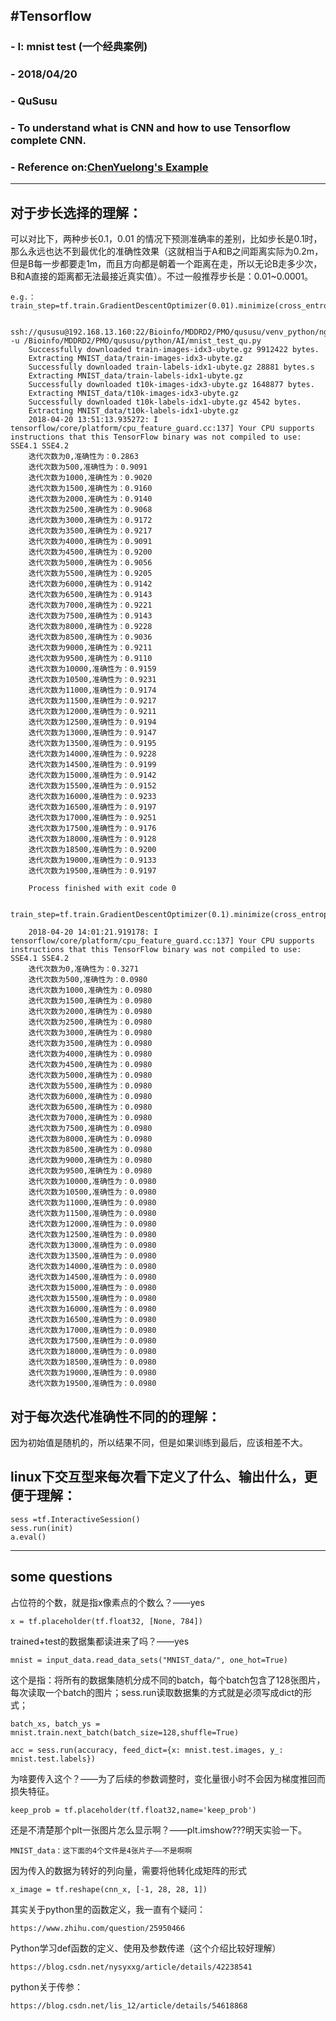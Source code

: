 #Tensorflow
---
### - I: mnist test (一个经典案例)
### - 2018/04/20
### - QuSusu
### - To understand what is CNN and how to use Tensorflow complete CNN. 
### - Reference on:[ChenYuelong's Example](ChenYuelong "https://chenyuelong.github.io/tensorflow_learn/mnist_test.html")
---


## 对于步长选择的理解：
可以对比下，两种步长0.1，0.01 的情况下预测准确率的差别，比如步长是0.1时，那么永远也达不到最优化的准确性效果（这就相当于A和B之间距离实际为0.2m，但是B每一步都要走1m，而且方向都是朝着一个距离在走，所以无论B走多少次，B和A直接的距离都无法最接近真实值）。不过一般推荐步长是：0.01~0.0001。

	e.g.：
	train_step=tf.train.GradientDescentOptimizer(0.01).minimize(cross_entropy)

		ssh://qususu@192.168.13.160:22/Bioinfo/MDDRD2/PMO/qususu/venv_python/ngs/bin/python3 -u /Bioinfo/MDDRD2/PMO/qususu/python/AI/mnist_test_qu.py
		Successfully downloaded train-images-idx3-ubyte.gz 9912422 bytes.
		Extracting MNIST_data/train-images-idx3-ubyte.gz
		Successfully downloaded train-labels-idx1-ubyte.gz 28881 bytes.s
		Extracting MNIST_data/train-labels-idx1-ubyte.gz
		Successfully downloaded t10k-images-idx3-ubyte.gz 1648877 bytes.
		Extracting MNIST_data/t10k-images-idx3-ubyte.gz
		Successfully downloaded t10k-labels-idx1-ubyte.gz 4542 bytes.
		Extracting MNIST_data/t10k-labels-idx1-ubyte.gz
		2018-04-20 13:51:13.935272: I tensorflow/core/platform/cpu_feature_guard.cc:137] Your CPU supports instructions that this TensorFlow binary was not compiled to use: SSE4.1 SSE4.2
		迭代次数为0,准确性为：0.2863
		迭代次数为500,准确性为：0.9091
		迭代次数为1000,准确性为：0.9020
		迭代次数为1500,准确性为：0.9160
		迭代次数为2000,准确性为：0.9140
		迭代次数为2500,准确性为：0.9068
		迭代次数为3000,准确性为：0.9172
		迭代次数为3500,准确性为：0.9217
		迭代次数为4000,准确性为：0.9091
		迭代次数为4500,准确性为：0.9200
		迭代次数为5000,准确性为：0.9056
		迭代次数为5500,准确性为：0.9205
		迭代次数为6000,准确性为：0.9142
		迭代次数为6500,准确性为：0.9143
		迭代次数为7000,准确性为：0.9221
		迭代次数为7500,准确性为：0.9143
		迭代次数为8000,准确性为：0.9228
		迭代次数为8500,准确性为：0.9036
		迭代次数为9000,准确性为：0.9211
		迭代次数为9500,准确性为：0.9110
		迭代次数为10000,准确性为：0.9159
		迭代次数为10500,准确性为：0.9231
		迭代次数为11000,准确性为：0.9174
		迭代次数为11500,准确性为：0.9217
		迭代次数为12000,准确性为：0.9211
		迭代次数为12500,准确性为：0.9194
		迭代次数为13000,准确性为：0.9147
		迭代次数为13500,准确性为：0.9195
		迭代次数为14000,准确性为：0.9228
		迭代次数为14500,准确性为：0.9199
		迭代次数为15000,准确性为：0.9142
		迭代次数为15500,准确性为：0.9152
		迭代次数为16000,准确性为：0.9233
		迭代次数为16500,准确性为：0.9197
		迭代次数为17000,准确性为：0.9251
		迭代次数为17500,准确性为：0.9176
		迭代次数为18000,准确性为：0.9128
		迭代次数为18500,准确性为：0.9200
		迭代次数为19000,准确性为：0.9133
		迭代次数为19500,准确性为：0.9197
		
		Process finished with exit code 0


	train_step=tf.train.GradientDescentOptimizer(0.1).minimize(cross_entropy)

		2018-04-20 14:01:21.919178: I tensorflow/core/platform/cpu_feature_guard.cc:137] Your CPU supports instructions that this TensorFlow binary was not compiled to use: SSE4.1 SSE4.2
		迭代次数为0,准确性为：0.3271
		迭代次数为500,准确性为：0.0980
		迭代次数为1000,准确性为：0.0980
		迭代次数为1500,准确性为：0.0980
		迭代次数为2000,准确性为：0.0980
		迭代次数为2500,准确性为：0.0980
		迭代次数为3000,准确性为：0.0980
		迭代次数为3500,准确性为：0.0980
		迭代次数为4000,准确性为：0.0980
		迭代次数为4500,准确性为：0.0980
		迭代次数为5000,准确性为：0.0980
		迭代次数为5500,准确性为：0.0980
		迭代次数为6000,准确性为：0.0980
		迭代次数为6500,准确性为：0.0980
		迭代次数为7000,准确性为：0.0980
		迭代次数为7500,准确性为：0.0980
		迭代次数为8000,准确性为：0.0980
		迭代次数为8500,准确性为：0.0980
		迭代次数为9000,准确性为：0.0980
		迭代次数为9500,准确性为：0.0980
		迭代次数为10000,准确性为：0.0980
		迭代次数为10500,准确性为：0.0980
		迭代次数为11000,准确性为：0.0980
		迭代次数为11500,准确性为：0.0980
		迭代次数为12000,准确性为：0.0980
		迭代次数为12500,准确性为：0.0980
		迭代次数为13000,准确性为：0.0980
		迭代次数为13500,准确性为：0.0980
		迭代次数为14000,准确性为：0.0980
		迭代次数为14500,准确性为：0.0980
		迭代次数为15000,准确性为：0.0980
		迭代次数为15500,准确性为：0.0980
		迭代次数为16000,准确性为：0.0980
		迭代次数为16500,准确性为：0.0980
		迭代次数为17000,准确性为：0.0980
		迭代次数为17500,准确性为：0.0980
		迭代次数为18000,准确性为：0.0980
		迭代次数为18500,准确性为：0.0980
		迭代次数为19000,准确性为：0.0980
		迭代次数为19500,准确性为：0.0980
		
	

## 对于每次迭代准确性不同的的理解：
因为初始值是随机的，所以结果不同，但是如果训练到最后，应该相差不大。


## linux下交互型来每次看下定义了什么、输出什么，更便于理解：
	sess =tf.InteractiveSession()
	sess.run(init)
	a.eval()

---

## some questions
占位符的个数，就是指x像素点的个数么？——yes
	
	x = tf.placeholder(tf.float32, [None, 784])


trained+test的数据集都读进来了吗？——yes
	
	mnist = input_data.read_data_sets("MNIST_data/", one_hot=True)

这个是指：将所有的数据集随机分成不同的batch，每个batch包含了128张图片，每次读取一个batch的图片；sess.run读取数据集的方式就是必须写成dict的形式；
	
	batch_xs, batch_ys = mnist.train.next_batch(batch_size=128,shuffle=True)

	acc = sess.run(accuracy, feed_dict={x: mnist.test.images, y_: mnist.test.labels})


为啥要传入这个？——为了后续的参数调整时，变化量很小时不会因为梯度推回而损失特征。

	keep_prob = tf.placeholder(tf.float32,name='keep_prob')

还是不清楚那个plt一张图片怎么显示啊？——plt.imshow???明天实验一下。
	
	MNIST_data：这下面的4个文件是4张片子——不是啊啊


因为传入的数据为转好的列向量，需要将他转化成矩阵的形式
	
	x_image = tf.reshape(cnn_x, [-1, 28, 28, 1])

其实关于python里的函数定义，我一直有个疑问：
	
	https://www.zhihu.com/question/25950466


Python学习def函数的定义、使用及参数传递（这个介绍比较好理解）

	https://blog.csdn.net/nysyxxg/article/details/42238541

python关于传参：

	https://blog.csdn.net/lis_12/article/details/54618868
